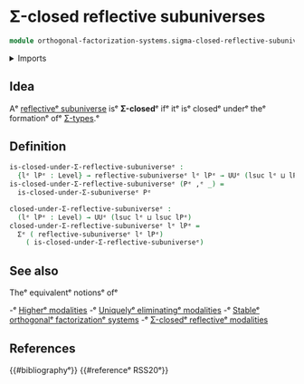 # Σ-closed reflective subuniverses

```agda
module orthogonal-factorization-systems.sigma-closed-reflective-subuniversesᵉ where
```

<details><summary>Imports</summary>

```agda
open import foundation.dependent-pair-typesᵉ
open import foundation.sigma-closed-subuniversesᵉ
open import foundation.universe-levelsᵉ

open import orthogonal-factorization-systems.reflective-subuniversesᵉ
```

</details>

## Idea

Aᵉ
[reflectiveᵉ subuniverse](orthogonal-factorization-systems.reflective-subuniverses.mdᵉ)
isᵉ **Σ-closed**ᵉ ifᵉ itᵉ isᵉ closedᵉ underᵉ theᵉ formationᵉ ofᵉ
[Σ-types](foundation.dependent-pair-types.md).ᵉ

## Definition

```agda
is-closed-under-Σ-reflective-subuniverseᵉ :
  {lᵉ lPᵉ : Level} → reflective-subuniverseᵉ lᵉ lPᵉ → UUᵉ (lsuc lᵉ ⊔ lPᵉ)
is-closed-under-Σ-reflective-subuniverseᵉ (Pᵉ ,ᵉ _) =
  is-closed-under-Σ-subuniverseᵉ Pᵉ

closed-under-Σ-reflective-subuniverseᵉ :
  (lᵉ lPᵉ : Level) → UUᵉ (lsuc lᵉ ⊔ lsuc lPᵉ)
closed-under-Σ-reflective-subuniverseᵉ lᵉ lPᵉ =
  Σᵉ ( reflective-subuniverseᵉ lᵉ lPᵉ)
    ( is-closed-under-Σ-reflective-subuniverseᵉ)
```

## See also

Theᵉ equivalentᵉ notionsᵉ ofᵉ

-ᵉ [Higherᵉ modalities](orthogonal-factorization-systems.higher-modalities.mdᵉ)
-ᵉ [Uniquelyᵉ eliminatingᵉ modalities](orthogonal-factorization-systems.uniquely-eliminating-modalities.mdᵉ)
-ᵉ [Stableᵉ orthogonalᵉ factorizationᵉ systems](orthogonal-factorization-systems.stable-orthogonal-factorization-systems.mdᵉ)
-ᵉ [Σ-closedᵉ reflectiveᵉ modalities](orthogonal-factorization-systems.sigma-closed-reflective-modalities.mdᵉ)

## References

{{#bibliographyᵉ}} {{#referenceᵉ RSS20ᵉ}}